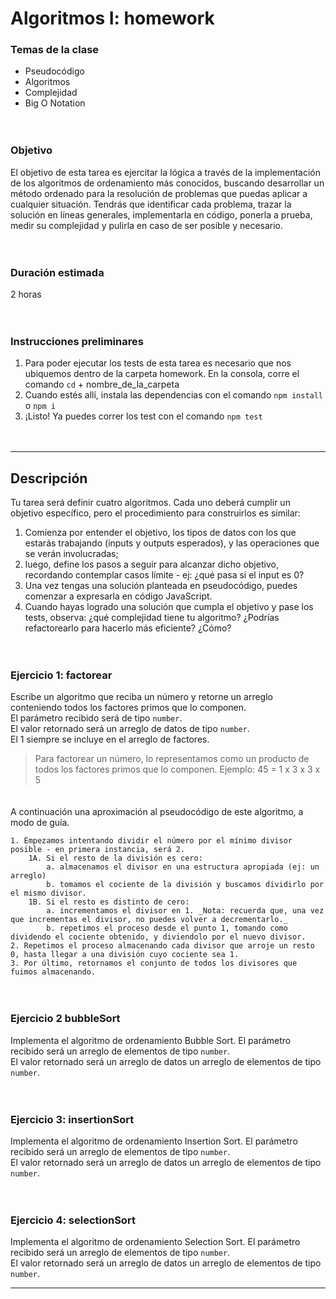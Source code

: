# Algoritmos I: homework

### **Temas de la clase**

- Pseudocódigo
- Algoritmos
- Complejidad
- Big O Notation

ㅤ

### **Objetivo**

El objetivo de esta tarea es ejercitar la lógica a través de la implementación de los algoritmos de ordenamiento más conocidos, buscando desarrollar un método ordenado para la resolución de problemas que puedas aplicar a cualquier situación. Tendrás que identificar cada problema, trazar la solución en líneas generales, implementarla en código, ponerla a prueba, medir su complejidad y pulirla en caso de ser posible y necesario.

ㅤ

### **Duración estimada**

2 horas

ㅤ

### **Instrucciones preliminares**

1. Para poder ejecutar los tests de esta tarea es necesario que nos ubiquemos dentro de la carpeta homework. En la consola, corre el comando `cd` + nombre_de_la_carpeta
2. Cuando estés allí, instala las dependencias con el comando `npm install` o `npm i`
3. ¡Listo! Ya puedes correr los test con el comando `npm test`

ㅤ

<hr/>

## **Descripción**

Tu tarea será definir cuatro algoritmos. Cada uno deberá cumplir un objetivo específico, pero el procedimiento para construirlos es similar:

1. Comienza por entender el objetivo, los tipos de datos con los que estarás trabajando (inputs y outputs esperados), y las operaciones que se verán involucradas;
2. luego, define los pasos a seguir para alcanzar dicho objetivo, recordando contemplar casos límite - ej: ¿qué pasa si el input es 0?
3. Una vez tengas una solución planteada en pseudocódigo, puedes comenzar a expresarla en código JavaScript.
4. Cuando hayas logrado una solución que cumpla el objetivo y pase los tests, observa: ¿qué complejidad tiene tu algoritmo? ¿Podrías refactorearlo para hacerlo más eficiente? ¿Cómo?

ㅤ

### Ejercicio 1: factorear

Escribe un algoritmo que reciba un número y retorne un arreglo conteniendo todos los factores primos que lo componen.  
El parámetro recibido será de tipo `number`.  
El valor retornado será un arreglo de datos de tipo `number`.  
El 1 siempre se incluye en el arreglo de factores.

> Para factorear un número, lo representamos como un producto de todos los factores primos que lo componen. Ejemplo: 45 = 1 x 3 x 3 x 5

ㅤ  
A continuación una aproximación al pseudocódigo de este algoritmo, a modo de guía.

```
1. Empezamos intentando dividir el número por el mínimo divisor posible - en primera instancia, será 2.
    1A. Si el resto de la división es cero:
        a. almacenamos el divisor en una estructura apropiada (ej: un arreglo)
        b. tomamos el cociente de la división y buscamos dividirlo por el mismo divisor.
    1B. Si el resto es distinto de cero:
        a. incrementamos el divisor en 1. _Nota: recuerda que, una vez que incrementas el divisor, no puedes volver a decrementarlo._
        b. repetimos el proceso desde el punto 1, tomando como dividendo el cociente obtenido, y diviendolo por el nuevo divisor.
2. Repetimos el proceso almacenando cada divisor que arroje un resto 0, hasta llegar a una división cuyo cociente sea 1.
3. Por último, retornamos el conjunto de todos los divisores que fuimos almacenando.
```

ㅤ

### Ejercicio 2 bubbleSort

Implementa el algoritmo de ordenamiento Bubble Sort.
El parámetro recibido será un arreglo de elementos de tipo `number`.  
El valor retornado será un arreglo de datos un arreglo de elementos de tipo `number`.

ㅤ

### Ejercicio 3: insertionSort

Implementa el algoritmo de ordenamiento Insertion Sort.
El parámetro recibido será un arreglo de elementos de tipo `number`.  
El valor retornado será un arreglo de datos un arreglo de elementos de tipo `number`.

ㅤ

### Ejercicio 4: selectionSort

Implementa el algoritmo de ordenamiento Selection Sort.
El parámetro recibido será un arreglo de elementos de tipo `number`.  
El valor retornado será un arreglo de datos un arreglo de elementos de tipo `number`.

<hr/>
